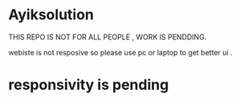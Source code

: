# Ayiksolution

THIS REPO IS NOT FOR ALL PEOPLE , WORK IS PENDDING.

webiste is not resposive so please use pc or laptop to get better ui . 
# responsivity is pending